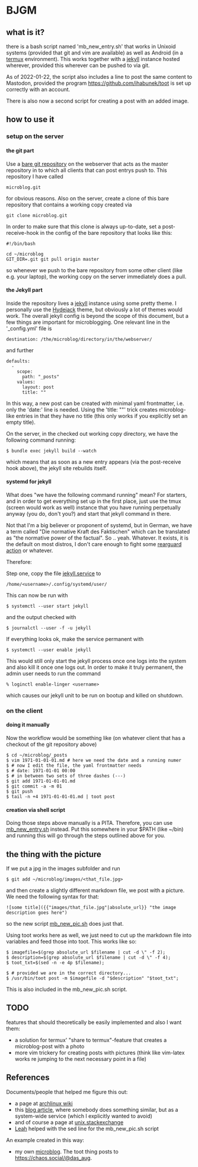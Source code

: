 # BJGM

## what is it?

there is a bash script named 'mb_new_entry.sh' that works in Unixoid systems
(provided that git and vim are available) as well as Android (in a
[termux][] environment). This works together with a [jekyll][] instance hosted
wherever, provided this wherever can be pushed to via git.

As of 2022-01-22, the script also includes a line to post the same content to
Mastodon, provided the program <https://github.com/ihabunek/toot> is set up
correctly with an account.

There is also now a second script for creating a post with an added image.


## how to use it

### setup on the server

#### the git part

Use a [bare git repository](https://git-scm.com/book/en/v2/Git-on-the-Server-Getting-Git-on-a-Server) on the webserver that acts as the master repository in to which all clients that can post entrys push to. This repository I have called  

	microblog.git

for obvious reasons. Also on the server, create a clone of this bare repository that contains a working copy created via  

	git clone microblog.git

In order to make sure that this clone is always up-to-date, set a post-receive-hook in the config of the bare repository that looks like this:  

	#!/bin/bash
	
	cd ~/microblog
	GIT_DIR=.git git pull origin master

so whenever we push to the bare repository from some other client (like e.g. your laptop), the working copy on the server immediately does a pull.
 
#### the Jekyll part

Inside the repository lives a [jekyll](https://jekyllrb.com/) instance using some pretty theme. I personally use the [Hydejack](https://qwtel.com/hydejack/) theme, but obviously a lot of themes would work. The overall jekyll config is beyond the scope of this document, but a few things are important for microblogging. One relevant line in the '_config.yml' file is  

	destination: /the/microblog/directory/in/the/webserver/

and further

	defaults:
	  - 
	    scope: 
	      path: "_posts"
	    values:
	      layout: post
	      title: ""

In this way, a new post can be created with minimal yaml frontmatter, i.e. only the 'date:' line is needed. Using the 'title: ""' trick creates microblog-like entries in that they have no title (this only works if you explicitly set an empty title).

On the server, in the checked out working copy directory, we have the following command running:  

	$ bundle exec jekyll build --watch

which means that as soon as a new entry appears (via the post-receive hook above), the jekyll site rebuilds itself.

#### systemd for jekyll

What does "we have the following command running" mean? For starters, and in order to get everything
set up in the first place, just use the tmux (screen would work as well)
instance that you have running perpetually anyway (you do, don't you?) and start that jekyll command in
there. 

Not that I'm a big believer or proponent of systemd,
but in German, we have a term called "Die normative Kraft des Faktischen"
which can be translated as "the normative power of the factual". So .. yeah.
Whatever. It exists, it is the default on most distros, I don't care enough to
fight some [rearguard action][] or whatever.

Therefore:

Step one, copy the file [jekyll.service](jekyll.service) to

	/home/<username>/.config/systemd/user/

This can now be run with

	$ systemctl --user start jekyll

and the output checked with

	$ journalctl --user -f -u jekyll

If everything looks ok, make the service permanent with

	$ systemctl --user enable jekyll

This would still only start the jekyll process once one logs into the system
and also kill it once one logs out. In order to make it truly permanent, the
admin user needs to run the command

	% loginctl enable-linger <username>

which causes our jekyll unit to be run on bootup and killed on shutdown.





### on the client

#### doing it manually

Now the workflow would be something like (on whatever client that has a checkout of the git repository above)  

	$ cd ~/microblog/_posts
	$ vim 1971-01-01-01.md # here we need the date and a running numer
	$ # now I edit the file, the yaml frontmatter needs
	$ # date: 1971-01-01 00:00
	$ # in between two sets of three dashes (---)
	$ git add 1971-01-01-01.md
	$ git commit -a -m 01
	$ git push
	$ tail -n +4 1971-01-01-01.md | toot post


#### creation via shell script

Doing those steps above manually is a PITA. Therefore, you can use [mb_new_entry.sh](mb_new_entry.sh) instead. Put this somewhere in your $PATH (like ~/bin) and running this will go through the steps outlined above for you.

## the thing with the picture

If we put a jpg in the images subfolder and run

	$ git add ~/microblog/images/<that_file.jpg>

and then create a slightly different markdown file, we post with a picture. We need the following syntax for that:

	![some title]({{"images/that_file.jpg"|absolute_url}} "the image description goes here")

so the new script [mb_new_pic.sh](mb_new_pic.sh) does just that.

Using toot works here as well, we just need to cut up the markdown file into variables and feed those into toot. This works like so:

	$ imagefile=$(grep absolute_url $filename | cut -d \" -f 2);
	$ description=$(grep absolute_url $filename | cut -d \" -f 4);
	$ toot_txt=$(sed -n -e 4p $filename);

	$ # provided we are in the correct directory...
	$ /usr/bin/toot post -m $imagefile -d "$description" "$toot_txt";

This is also included in the mb_new_pic.sh script.

## TODO

features that should theoretically be easily implemented and also I want them:

* a solution for termux' "share to termux"-feature that creates a microblog-post with a photo
* more vim trickery for creating posts with pictures (think like vim-latex works re jumping to the next necessary point in a file)


## References

Documents/people that helped me figure this out:

* a page at [archlinux wiki][]
* this [blog article][], where somebody does something similar, but as a
  system-wide service (which I explicitly wanted to avoid)
* and of course a page at [unix.stackexchange][]
* [Leah](https://github.com/leahneukirchen) helped with the sed line for the mb_new_pic.sh script

An example created in this way:

* my own [microblog](https://fnanp.in-ulm.de/microblog/). The toot thing posts to <https://chaos.social/@das_aug>.


[rearguard action]: https://devuan.org/
[termux]: https://termux.com/
[archlinux wiki]: https://wiki.archlinux.org/index.php/Systemd/User#Writing_user_units
[blog article]: https://yuan3y.com/2017/09/make-jekyll-serve-a-systemd-service/
[unix.stackexchange]: https://unix.stackexchange.com/questions/200654/executing-chdir-before-starting-systemd-service
[jekyll]: https://jekyllrb.com/
